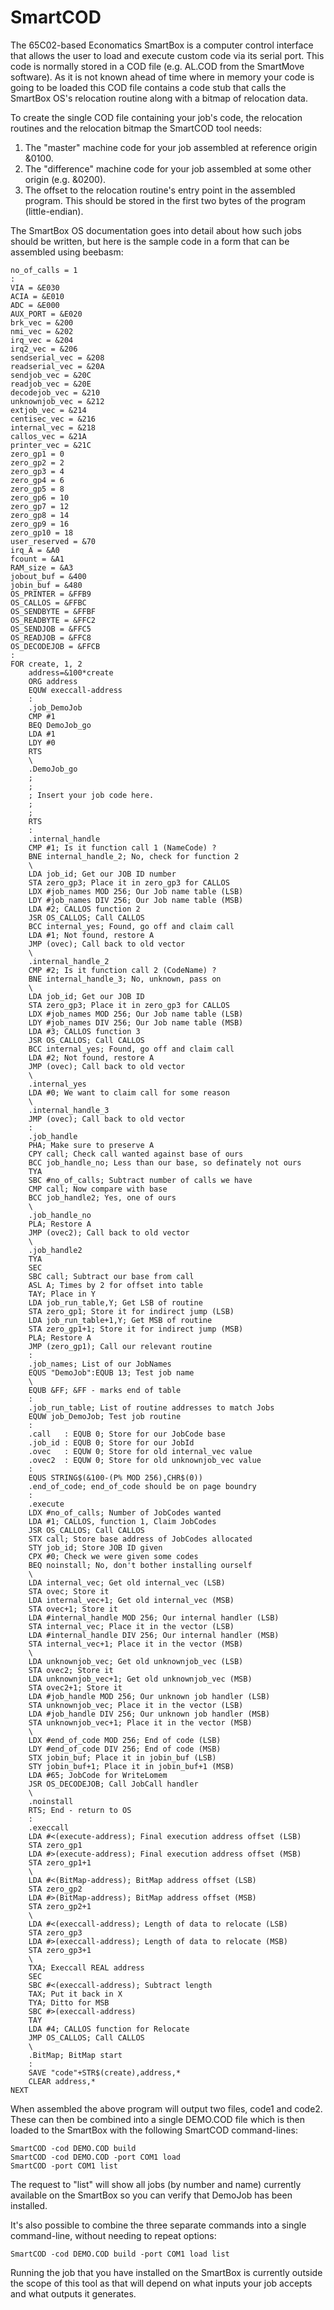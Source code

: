 # SmartCOD

The 65C02-based Economatics SmartBox is a computer control interface that allows the user to load and execute custom code via its serial port.
This code is normally stored in a COD file (e.g. AL.COD from the SmartMove software).
As it is not known ahead of time where in memory your code is going to be loaded this COD file contains a code stub that calls the SmartBox OS's relocation routine along with a bitmap of relocation data.

To create the single COD file containing your job's code, the relocation routines and the relocation bitmap the SmartCOD tool needs:
1. The "master" machine code for your job assembled at reference origin &0100.
2. The "difference" machine code for your job assembled at some other origin (e.g. &0200).
3. The offset to the relocation routine's entry point in the assembled program. This should be stored in the first two bytes of the program (little-endian).

The SmartBox OS documentation goes into detail about how such jobs should be written, but here is the sample code in a form that can be assembled using beebasm:

```
no_of_calls = 1
:
VIA = &E030
ACIA = &E010
ADC = &E000
AUX_PORT = &E020
brk_vec = &200
nmi_vec = &202
irq_vec = &204
irq2_vec = &206
sendserial_vec = &208
readserial_vec = &20A
sendjob_vec = &20C
readjob_vec = &20E
decodejob_vec = &210
unknownjob_vec = &212
extjob_vec = &214
centisec_vec = &216
internal_vec = &218
callos_vec = &21A
printer_vec = &21C
zero_gp1 = 0
zero_gp2 = 2
zero_gp3 = 4
zero_gp4 = 6
zero_gp5 = 8
zero_gp6 = 10
zero_gp7 = 12
zero_gp8 = 14
zero_gp9 = 16
zero_gp10 = 18
user_reserved = &70
irq_A = &A0
fcount = &A1
RAM_size = &A3
jobout_buf = &400
jobin_buf = &480
OS_PRINTER = &FFB9
OS_CALLOS = &FFBC
OS_SENDBYTE = &FFBF
OS_READBYTE = &FFC2
OS_SENDJOB = &FFC5
OS_READJOB = &FFC8
OS_DECODEJOB = &FFCB
:
FOR create, 1, 2
	address=&100*create
	ORG address
	EQUW execcall-address
	:
	.job_DemoJob
	CMP #1
	BEQ DemoJob_go
	LDA #1
	LDY #0
	RTS
	\
	.DemoJob_go
	;
	;
	; Insert your job code here.
	;
	;
	RTS
	:
	.internal_handle
	CMP #1; Is it function call 1 (NameCode) ?
	BNE internal_handle_2; No, check for function 2
	\
	LDA job_id; Get our JOB ID number
	STA zero_gp3; Place it in zero_gp3 for CALLOS
	LDX #job_names MOD 256; Our Job name table (LSB)
	LDY #job_names DIV 256; Our Job name table (MSB)
	LDA #2; CALLOS function 2
	JSR OS_CALLOS; Call CALLOS
	BCC internal_yes; Found, go off and claim call
	LDA #1; Not found, restore A
	JMP (ovec); Call back to old vector
	\
	.internal_handle_2
	CMP #2; Is it function call 2 (CodeName) ?
	BNE internal_handle_3; No, unknown, pass on
	\
	LDA job_id; Get our JOB ID
	STA zero_gp3; Place it in zero_gp3 for CALLOS
	LDX #job_names MOD 256; Our Job name table (LSB)
	LDY #job_names DIV 256; Our Job name table (MSB)
	LDA #3; CALLOS function 3
	JSR OS_CALLOS; Call CALLOS
	BCC internal_yes; Found, go off and claim call
	LDA #2; Not found, restore A
	JMP (ovec); Call back to old vector
	\
	.internal_yes
	LDA #0; We want to claim call for some reason
	\
	.internal_handle_3
	JMP (ovec); Call back to old vector
	:
	.job_handle
	PHA; Make sure to preserve A
	CPY call; Check call wanted against base of ours
	BCC job_handle_no; Less than our base, so definately not ours
	TYA
	SBC #no_of_calls; Subtract number of calls we have
	CMP call; Now compare with base
	BCC job_handle2; Yes, one of ours
	\
	.job_handle_no
	PLA; Restore A
	JMP (ovec2); Call back to old vector
	\
	.job_handle2
	TYA
	SEC
	SBC call; Subtract our base from call
	ASL A; Times by 2 for offset into table
	TAY; Place in Y
	LDA job_run_table,Y; Get LSB of routine
	STA zero_gp1; Store it for indirect jump (LSB)
	LDA job_run_table+1,Y; Get MSB of routine
	STA zero_gp1+1; Store it for indirect jump (MSB)
	PLA; Restore A
	JMP (zero_gp1); Call our relevant routine
	:
	.job_names; List of our JobNames
	EQUS "DemoJob":EQUB 13; Test job name
	\
	EQUB &FF; &FF - marks end of table
	:
	.job_run_table; List of routine addresses to match Jobs
	EQUW job_DemoJob; Test job routine
	:
	.call   : EQUB 0; Store for our JobCode base
	.job_id : EQUB 0; Store for our JobId
	.ovec   : EQUW 0; Store for old internal_vec value
	.ovec2  : EQUW 0; Store for old unknownjob_vec value
	:
	EQUS STRING$(&100-(P% MOD 256),CHR$(0))
	.end_of_code; end_of_code should be on page boundry
	:
	.execute
	LDX #no_of_calls; Number of JobCodes wanted
	LDA #1; CALLOS, function 1, Claim JobCodes
	JSR OS_CALLOS; Call CALLOS
	STX call; Store base address of JobCodes allocated
	STY job_id; Store JOB ID given
	CPX #0; Check we were given some codes
	BEQ noinstall; No, don't bother installing ourself
	\
	LDA internal_vec; Get old internal_vec (LSB)
	STA ovec; Store it
	LDA internal_vec+1; Get old internal_vec (MSB)
	STA ovec+1; Store it
	LDA #internal_handle MOD 256; Our internal handler (LSB)
	STA internal_vec; Place it in the vector (LSB)
	LDA #internal_handle DIV 256; Our internal handler (MSB)
	STA internal_vec+1; Place it in the vector (MSB)
	\
	LDA unknownjob_vec; Get old unknownjob_vec (LSB)
	STA ovec2; Store it
	LDA unknownjob_vec+1; Get old unknownjob_vec (MSB)
	STA ovec2+1; Store it
	LDA #job_handle MOD 256; Our unknown job handler (LSB)
	STA unknownjob_vec; Place it in the vector (LSB)
	LDA #job_handle DIV 256; Our unknown job handler (MSB)
	STA unknownjob_vec+1; Place it in the vector (MSB)
	\
	LDX #end_of_code MOD 256; End of code (LSB)
	LDY #end_of_code DIV 256; End of code (MSB)
	STX jobin_buf; Place it in jobin_buf (LSB)
	STY jobin_buf+1; Place it in jobin_buf+1 (MSB)
	LDA #65; JobCode for WriteLomem
	JSR OS_DECODEJOB; Call JobCall handler
	\
	.noinstall
	RTS; End - return to OS
	:
	.execcall
	LDA #<(execute-address); Final execution address offset (LSB)
	STA zero_gp1
	LDA #>(execute-address); Final execution address offset (MSB)
	STA zero_gp1+1
	\
	LDA #<(BitMap-address); BitMap address offset (LSB)
	STA zero_gp2
	LDA #>(BitMap-address); BitMap address offset (MSB)
	STA zero_gp2+1
	\
	LDA #<(execcall-address); Length of data to relocate (LSB)
	STA zero_gp3
	LDA #>(execcall-address); Length of data to relocate (MSB)
	STA zero_gp3+1
	\
	TXA; Execcall REAL address
	SEC
	SBC #<(execcall-address); Subtract length
	TAX; Put it back in X
	TYA; Ditto for MSB
	SBC #>(execcall-address)
	TAY
	LDA #4; CALLOS function for Relocate
	JMP OS_CALLOS; Call CALLOS
	\
	.BitMap; BitMap start
	:
	SAVE "code"+STR$(create),address,*
	CLEAR address,*
NEXT
```

When assembled the above program will output two files, code1 and code2.
These can then be combined into a single DEMO.COD file which is then loaded to the SmartBox with the following SmartCOD command-lines:

```
SmartCOD -cod DEMO.COD build
SmartCOD -cod DEMO.COD -port COM1 load
SmartCOD -port COM1 list
```

The request to "list" will show all jobs (by number and name) currently available on the SmartBox so you can verify that DemoJob has been installed.

It's also possible to combine the three separate commands into a single command-line, without needing to repeat options:

```
SmartCOD -cod DEMO.COD build -port COM1 load list
```

Running the job that you have installed on the SmartBox is currently outside the scope of this tool as that will depend on what inputs your job accepts and what outputs it generates.
